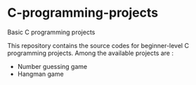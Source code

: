 # C-programming-projects
Basic C programming projects

This repository contains the source codes for beginner-level C programming projects. Among the available projects are :
- Number guessing game
- Hangman game
